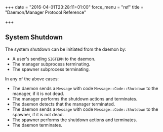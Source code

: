 +++
date = "2016-04-01T23:28:11+01:00"
force_menu = "ref"
title = "Daemon/Manager Protocol Reference"

+++

System Shutdown
---------------
The system shutdown can be initiated from the daemon by:

  * A user's sending `SIGTERM` to the daemon.
  * The manager subprocess terminating.
  * The spawner subprocess terminating.

In any of the above cases:

  * The daemon sends a `Message` with code `Message::Code::Shutdown`
    to the manager, if it is not dead.
  * The manager performs the shutdown actions and terminates.
  * The daemon detects that the manager terminated.
  * The daemon sends a `Message` with code `Message::Code::Shutdown`
    to the spawner, if it is not dead.
  * The spawner performs the shutdown actions and terminates.
  * The daemon terminates.
